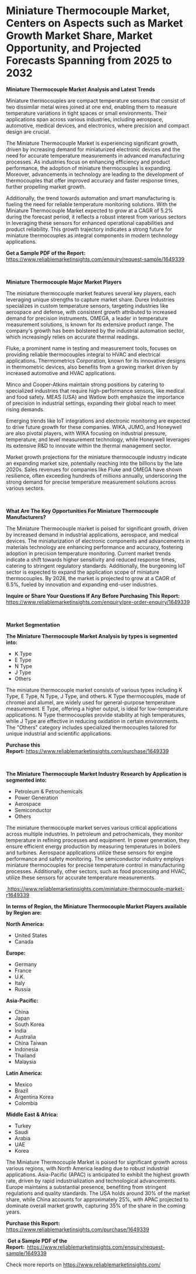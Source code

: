 <p><h1>Miniature Thermocouple Market, Centers on Aspects such as Market Growth Market Share, Market Opportunity, and Projected Forecasts Spanning from 2025 to 2032</h1></p><p><strong>Miniature Thermocouple Market Analysis and Latest Trends</strong></p>
<p><p>Miniature thermocouples are compact temperature sensors that consist of two dissimilar metal wires joined at one end, enabling them to measure temperature variations in tight spaces or small environments. Their applications span across various industries, including aerospace, automotive, medical devices, and electronics, where precision and compact design are crucial. </p><p>The Miniature Thermocouple Market is experiencing significant growth, driven by increasing demand for miniaturized electronic devices and the need for accurate temperature measurements in advanced manufacturing processes. As industries focus on enhancing efficiency and product performance, the adoption of miniature thermocouples is expanding. Moreover, advancements in technology are leading to the development of thermocouples that offer improved accuracy and faster response times, further propelling market growth. </p><p>Additionally, the trend towards automation and smart manufacturing is fueling the need for reliable temperature monitoring solutions. With the Miniature Thermocouple Market expected to grow at a CAGR of 5.2% during the forecast period, it reflects a robust interest from various sectors in leveraging these sensors for enhanced operational capabilities and product reliability. This growth trajectory indicates a strong future for miniature thermocouples as integral components in modern technology applications.</p></p>
<p><strong>Get a Sample PDF of the Report:&nbsp;</strong> <a href="https://www.reliablemarketinsights.com/enquiry/request-sample/1649339?utm_campaign=3517&utm_medium=2&utm_source=Github&utm_content=ia&utm_term=09042025&utm_id=miniature-thermocouple">https://www.reliablemarketinsights.com/enquiry/request-sample/1649339</a></p>
<p>&nbsp;</p>
<p><strong>Miniature Thermocouple Major Market Players</strong></p>
<p><p>The miniature thermocouple market features several key players, each leveraging unique strengths to capture market share. Durex Industries specializes in custom temperature sensors, targeting industries like aerospace and defense, with consistent growth attributed to increased demand for precision instruments. OMEGA, a leader in temperature measurement solutions, is known for its extensive product range. The company's growth has been bolstered by the industrial automation sector, which increasingly relies on accurate thermal readings. </p><p>Fluke, a prominent name in testing and measurement tools, focuses on providing reliable thermocouples integral to HVAC and electrical applications. Thermometrics Corporation, known for its innovative designs in thermometric devices, also benefits from a growing market driven by increased automotive and HVAC applications. </p><p>Minco and Cooper-Atkins maintain strong positions by catering to specialized industries that require high-performance sensors, like medical and food safety. MEAS (USA) and Watlow both emphasize the importance of precision in industrial settings, expanding their global reach to meet rising demands.</p><p>Emerging trends like IoT integrations and electronic monitoring are expected to drive future growth for these companies. WIKA, JUMO, and Honeywell are also pivotal players, with WIKA focusing on industrial pressure, temperature, and level measurement technology, while Honeywell leverages its extensive R&D to innovate within the thermal management sector.</p><p>Market growth projections for the miniature thermocouple industry indicate an expanding market size, potentially reaching into the billions by the late 2020s. Sales revenues for companies like Fluke and OMEGA have shown resilience, often exceeding hundreds of millions annually, underscoring the strong demand for precise temperature measurement solutions across various sectors.</p></p>
<p>&nbsp;</p>
<p><strong>What Are The Key Opportunities For Miniature Thermocouple Manufacturers?</strong></p>
<p><p>The Miniature Thermocouple market is poised for significant growth, driven by increased demand in industrial applications, aerospace, and medical devices. The miniaturization of electronic components and advancements in materials technology are enhancing performance and accuracy, fostering adoption in precision temperature monitoring. Current market trends indicate a shift towards higher sensitivity and reduced response times, catering to stringent regulatory standards. Additionally, the burgeoning IoT sector is expected to expand the application scope of miniature thermocouples. By 2028, the market is projected to grow at a CAGR of 6.5%, fueled by innovation and expanding end-user industries.</p></p>
<p><strong>Inquire or Share Your Questions If Any Before Purchasing This Report:</strong> <a href="https://www.reliablemarketinsights.com/enquiry/pre-order-enquiry/1649339?utm_campaign=3517&utm_medium=2&utm_source=Github&utm_content=ia&utm_term=09042025&utm_id=miniature-thermocouple">https://www.reliablemarketinsights.com/enquiry/pre-order-enquiry/1649339</a></p>
<p>&nbsp;</p>
<p><strong>Market Segmentation</strong></p>
<p><strong>The Miniature Thermocouple Market Analysis by types is segmented into:</strong></p>
<p><ul><li>K Type</li><li>E Type</li><li>N Type</li><li>J Type</li><li>Others</li></ul></p>
<p><p>The miniature thermocouple market consists of various types including K Type, E Type, N Type, J Type, and others. K Type thermocouples, made of chromel and alumel, are widely used for general-purpose temperature measurement. E Type, offering a higher output, is ideal for low-temperature applications. N Type thermocouples provide stability at high temperatures, while J Type are effective in reducing oxidation in certain environments. The "Others" category includes specialized thermocouples tailored for unique industrial and scientific applications.</p></p>
<p><strong>Purchase this Report:&nbsp;</strong><a href="https://www.reliablemarketinsights.com/purchase/1649339?utm_campaign=3517&utm_medium=2&utm_source=Github&utm_content=ia&utm_term=09042025&utm_id=miniature-thermocouple">https://www.reliablemarketinsights.com/purchase/1649339</a></p>
<p>&nbsp;</p>
<p><strong>The Miniature Thermocouple Market Industry Research by Application is segmented into:</strong></p>
<p><ul><li>Petroleum & Petrochemicals</li><li>Power Generation</li><li>Aerospace</li><li>Semiconductor</li><li>Others</li></ul></p>
<p><p>The miniature thermocouple market serves various critical applications across multiple industries. In petroleum and petrochemicals, they monitor temperature in refining processes and equipment. In power generation, they ensure efficient energy production by measuring temperatures in boilers and turbines. Aerospace applications utilize these sensors for engine performance and safety monitoring. The semiconductor industry employs miniature thermocouples for precise temperature control in manufacturing processes. Additionally, other sectors, such as food processing and HVAC, utilize these sensors for accurate temperature measurements.</p></p>
<p><a href="https://www.reliablemarketinsights.com/miniature-thermocouple-market-r1649339?utm_campaign=3517&utm_medium=2&utm_source=Github&utm_content=ia&utm_term=09042025&utm_id=miniature-thermocouple">&nbsp;https://www.reliablemarketinsights.com/miniature-thermocouple-market-r1649339</a></p>
<p><strong>In terms of Region, the Miniature Thermocouple Market Players available by Region are:</strong></p>
<p>
    <p> <strong> North America: </strong>
        <ul>
            <li>United States</li>
            <li>Canada</li>
        </ul>
        </p> 
    <p> <strong> Europe: </strong>
        <ul>
            <li>Germany</li>
            <li>France</li>
            <li>U.K.</li>
            <li>Italy</li>
            <li>Russia</li>
        </ul>
        </p> 
    <p> <strong> Asia-Pacific: </strong>
        <ul>
            <li>China</li>
            <li>Japan</li>
            <li>South Korea</li>
            <li>India</li>
            <li>Australia</li>
            <li>China Taiwan</li>
            <li>Indonesia</li>
            <li>Thailand</li>
            <li>Malaysia</li>
        </ul>
        </p> 
    <p> <strong> Latin America: </strong>
        <ul>
            <li>Mexico</li>
            <li>Brazil</li>
            <li>Argentina Korea</li>
            <li>Colombia</li>
        </ul>
        </p> 
    <p> <strong> Middle East & Africa: </strong>
        <ul>
            <li>Turkey</li>
            <li>Saudi</li>
            <li>Arabia</li>
            <li>UAE</li>
            <li>Korea</li>
        </ul>
    </p>
    </p>
<p><p>The Miniature Thermocouple Market is poised for significant growth across various regions, with North America leading due to robust industrial applications. Asia-Pacific (APAC) is anticipated to exhibit the highest growth rate, driven by rapid industrialization and technological advancements. Europe maintains a substantial presence, benefiting from stringent regulations and quality standards. The USA holds around 30% of the market share, while China accounts for approximately 25%, with APAC projected to dominate overall market growth, capturing 35% of the share in the coming years.</p></p>
<p><strong>Purchase this Report: </strong><a href="https://www.reliablemarketinsights.com/purchase/1649339?utm_campaign=3517&utm_medium=2&utm_source=Github&utm_content=ia&utm_term=09042025&utm_id=miniature-thermocouple">https://www.reliablemarketinsights.com/purchase/1649339</a></p>
<p>&nbsp;<strong>Get a Sample PDF of the Report:&nbsp;&nbsp;</strong><a href="https://www.reliablemarketinsights.com/enquiry/request-sample/1649339?utm_campaign=3517&utm_medium=2&utm_source=Github&utm_content=ia&utm_term=09042025&utm_id=miniature-thermocouple">https://www.reliablemarketinsights.com/enquiry/request-sample/1649339</a></p>
<p><strong></strong></p>
<p>Check more reports on <a href="https://www.reliablemarketinsights.com/?utm_campaign=3517&utm_medium=2&utm_source=Github&utm_content=ia&utm_term=09042025&utm_id=miniature-thermocouple">https://www.reliablemarketinsights.com/</a></p>
